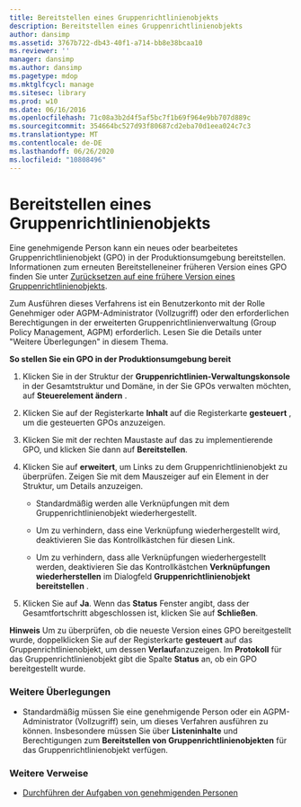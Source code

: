 ```yaml
---
title: Bereitstellen eines Gruppenrichtlinienobjekts
description: Bereitstellen eines Gruppenrichtlinienobjekts
author: dansimp
ms.assetid: 3767b722-db43-40f1-a714-bb8e38bcaa10
ms.reviewer: ''
manager: dansimp
ms.author: dansimp
ms.pagetype: mdop
ms.mktglfcycl: manage
ms.sitesec: library
ms.prod: w10
ms.date: 06/16/2016
ms.openlocfilehash: 71c08a3b2d4f5af5bc7f1b69f964e9bb707d889c
ms.sourcegitcommit: 354664bc527d93f80687cd2eba70d1eea024c7c3
ms.translationtype: MT
ms.contentlocale: de-DE
ms.lasthandoff: 06/26/2020
ms.locfileid: "10808496"
---
```

# Bereitstellen eines Gruppenrichtlinienobjekts


Eine genehmigende Person kann ein neues oder bearbeitetes Gruppenrichtlinienobjekt (GPO) in der Produktionsumgebung bereitstellen. Informationen zum erneuten Bereitstelleneiner früheren Version eines GPO finden Sie unter [Zurücksetzen auf eine frühere Version eines Gruppenrichtlinienobjekts](roll-back-to-a-previous-version-of-a-gpo-agpm30ops.md).

Zum Ausführen dieses Verfahrens ist ein Benutzerkonto mit der Rolle Genehmiger oder AGPM-Administrator (Vollzugriff) oder den erforderlichen Berechtigungen in der erweiterten Gruppenrichtlinienverwaltung (Group Policy Management, AGPM) erforderlich. Lesen Sie die Details unter "Weitere Überlegungen" in diesem Thema.

**So stellen Sie ein GPO in der Produktionsumgebung bereit**

1.  Klicken Sie in der Struktur der **Gruppenrichtlinien-Verwaltungskonsole** in der Gesamtstruktur und Domäne, in der Sie GPOs verwalten möchten, auf **Steuerelement ändern** .

2.  Klicken Sie auf der Registerkarte **Inhalt** auf die Registerkarte **gesteuert** , um die gesteuerten GPOs anzuzeigen.

3.  Klicken Sie mit der rechten Maustaste auf das zu implementierende GPO, und klicken Sie dann auf **Bereitstellen**.

4.  Klicken Sie auf **erweitert**, um Links zu dem Gruppenrichtlinienobjekt zu überprüfen. Zeigen Sie mit dem Mauszeiger auf ein Element in der Struktur, um Details anzuzeigen.

    -   Standardmäßig werden alle Verknüpfungen mit dem Gruppenrichtlinienobjekt wiederhergestellt.

    -   Um zu verhindern, dass eine Verknüpfung wiederhergestellt wird, deaktivieren Sie das Kontrollkästchen für diesen Link.

    -   Um zu verhindern, dass alle Verknüpfungen wiederhergestellt werden, deaktivieren Sie das Kontrollkästchen **Verknüpfungen wiederherstellen** im Dialogfeld **Gruppenrichtlinienobjekt bereitstellen** .

5.  Klicken Sie auf **Ja**. Wenn das **Status** Fenster angibt, dass der Gesamtfortschritt abgeschlossen ist, klicken Sie auf **Schließen**.

**Hinweis**  Um zu überprüfen, ob die neueste Version eines GPO bereitgestellt wurde, doppelklicken Sie auf der Registerkarte **gesteuert** auf das Gruppenrichtlinienobjekt, um dessen **Verlauf**anzuzeigen. Im **Protokoll** für das Gruppenrichtlinienobjekt gibt die Spalte **Status** an, ob ein GPO bereitgestellt wurde.

 

### Weitere Überlegungen

-   Standardmäßig müssen Sie eine genehmigende Person oder ein AGPM-Administrator (Vollzugriff) sein, um dieses Verfahren ausführen zu können. Insbesondere müssen Sie über **Listeninhalte** und Berechtigungen zum **Bereitstellen von Gruppenrichtlinienobjekten** für das Gruppenrichtlinienobjekt verfügen.

### Weitere Verweise

-   [Durchführen der Aufgaben von genehmigenden Personen](performing-approver-tasks-agpm30ops.md)

 

 





